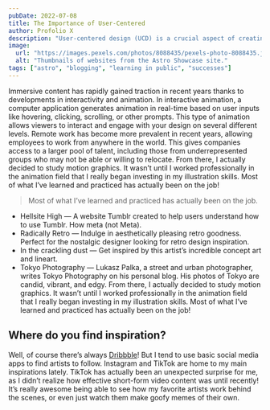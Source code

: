 ```yaml
---
pubDate: 2022-07-08
title: The Importance of User-Centered
author: Profolio X
description: "User-centered design (UCD) is a crucial aspect of creating effective user interfaces (UIs). In this post, we'll discuss why UCD matters, how to implement it in your design process, and the benefits it can bring to your users and your business. From usability testing to user personas, learn how to put your users first in your UI design."
image:
  url: "https://images.pexels.com/photos/8088435/pexels-photo-8088435.jpeg?auto=compress&cs=tinysrgb&w=1260&h=750&dpr=2"
  alt: "Thumbnails of websites from the Astro Showcase site."
tags: ["astro", "blogging", "learning in public", "successes"]
---
```

 Immersive content has rapidly gained traction in recent years thanks to developments in interactivity and animation.
In interactive animation, a computer application generates animation in real-time based on user inputs like hovering, clicking, scrolling, or other prompts. This type of animation allows viewers to interact and engage with your design on several different levels.
Remote work has become more prevalent in recent years, allowing employees to work from anywhere in the world. This gives companies access to a larger pool of talent, including those from underrepresented groups who may not be able or willing to relocate.
From there, I actually decided to study motion graphics. It wasn’t until I worked professionally in the animation field that I really began investing in my illustration skills. Most of what I’ve learned and practiced has actually been on the job!
> Most of what I’ve learned and practiced has actually been on the job.
- Hellsite High — A website Tumblr created to help users understand how to use Tumblr. How meta (not Meta).
- Radically Retro — Indulge in aesthetically pleasing retro goodness. Perfect for the nostalgic designer looking for retro design inspiration.
- In the crackling dust — Get inspired by this artist’s incredible concept art and lineart.
- Tokyo Photography — Lukasz Palka, a street and urban photographer, writes Tokyo Photography on his personal blog. His photos of Tokyo are candid, vibrant, and edgy.
From there, I actually decided to study motion graphics. It wasn’t until I worked professionally in the animation field that I really began investing in my illustration skills. Most of what I’ve learned and practiced has actually been on the job!
## Where do you find inspiration?
Well, of course there’s always [Dribbble](https://www.dribbble.com)! But I tend to use basic social media apps to find artists to follow. Instagram and TikTok are home to my main inspirations lately. TikTok has actually been an unexpected surprise for me, as I didn’t realize how effective short-form video content was until recently! It’s really awesome being able to see how my favorite artists work behind the scenes, or even just watch them make goofy memes of their own.
